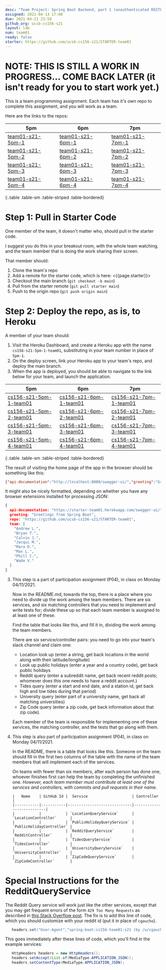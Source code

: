 ```yaml
---
desc: "Team Project: Spring Boot Backend, part 1 (unauthenticated RESTFul APIs)"
assigned: 2021-04-13 17:00
due: 2021-04-21 23:59
github_org: ucsb-cs156-s21
layout: lab
num: team01
ready: false
starter: https://github.com/ucsb-cs156-s21/STARTER-team01
---
```



# NOTE: THIS IS STILL A WORK IN PROGRESS... COME BACK LATER (it isn't ready for you to start work yet.)

This is a team programming assignment.  Each team has it's own repo to complete this assignment, and
you will work as a team.

Here are the links to the repos:

| 5pm | 6pm | 7pm|
|-----|-----|----|
|[team01-s21-5pm-1](https://github.com/ucsb-cs156-s21/team01-s21-5pm-1)|[team01-s21-6pm-1](https://github.com/ucsb-cs156-s21/team01-s21-6pm-1)|[team01-s21-7pm-1](https://github.com/ucsb-cs156-s21/team01-s21-7pm-1)|
|[team01-s21-5pm-2](https://github.com/ucsb-cs156-s21/team01-s21-5pm-2)|[team01-s21-6pm-2](https://github.com/ucsb-cs156-s21/team01-s21-6pm-2)|[team01-s21-7pm-2](https://github.com/ucsb-cs156-s21/team01-s21-7pm-2)|
|[team01-s21-5pm-3](https://github.com/ucsb-cs156-s21/team01-s21-5pm-3)|[team01-s21-6pm-3](https://github.com/ucsb-cs156-s21/team01-s21-6pm-3)|[team01-s21-7pm-3](https://github.com/ucsb-cs156-s21/team01-s21-7pm-3)|
|[team01-s21-5pm-4](https://github.com/ucsb-cs156-s21/team01-s21-5pm-4)|[team01-s21-6pm-4](https://github.com/ucsb-cs156-s21/team01-s21-6pm-4)|[team01-s21-7pm-4](https://github.com/ucsb-cs156-s21/team01-s21-7pm-4)|
{:.table .table-sm .table-striped .table-bordered}

# Step 1: Pull in Starter Code

One member of the team, it doesn't matter who, should pull in the starter code.

I suggest you do this in your breakout room, with the whole team watching, and the team member that is doing the work
sharing their screen.

That member should:
1. Clone the team's repo
2. Add a remote for the starter code, which is here: <{{page.starter}}>
3. Checkout the main branch (`git checkout -b main`)
4. Pull from the starter remote (`git pull starter main`)
5. Push to the origin repo (`git push origin main`)

# Step 2: Deploy the repo, as is, to Heroku

A member of your team should:

1. Visit the Heroku Dashboard, and create a Heroku app with the name `cs156-s21-5pm-1-team01`, substituting in your team number in place of `5pm-1`.
2. On the deploy screen, link your Heroku app to your team's repo, and deploy the main branch.
3. When the app is deployed, you should be able to navigate to the link below for your team, and launch the application.

| 5pm | 6pm | 7pm|
|-----|-----|----|
|[cs156-s21-5pm-1-team01](https://cs156-s21-5pm-1-team01.herokuapp.com)|[cs156-s21-6pm-1-team01](https://cs156-s21-6pm-1-team01.herokuapp.com)|[cs156-s21-7pm-1-team01](https://cs156-s21-7pm-1-team01.herokuapp.com)|
|[cs156-s21-5pm-2-team01](https://cs156-s21-5pm-2-team01.herokuapp.com)|[cs156-s21-6pm-2-team01](https://cs156-s21-6pm-2-team01.herokuapp.com)|[cs156-s21-7pm-2-team01](https://cs156-s21-7pm-2-team01.herokuapp.com)|
|[cs156-s21-5pm-3-team01](https://cs156-s21-5pm-3-team01.herokuapp.com)|[cs156-s21-6pm-3-team01](https://cs156-s21-6pm-3-team01.herokuapp.com)|[cs156-s21-7pm-3-team01](https://cs156-s21-7pm-3-team01.herokuapp.com)|
|[cs156-s21-5pm-4-team01](https://cs156-s21-5pm-4-team01.herokuapp.com)|[cs156-s21-6pm-4-team01](https://cs156-s21-6pm-4-team01.herokuapp.com)|[cs156-s21-7pm-4-team01](https://cs156-s21-7pm-4-team01.herokuapp.com)|
{:.table .table-sm .table-striped .table-bordered}

The result of visiting the home page of the app in the browser should be something like this:
   
```json
{"api-documentation":"http://localhost:8080/swagger-ui/","greeting":"Greetings from Spring Boot","repo":"https://github.com/ucsb-cs156-s21/STARTER-team01","team":["Andrew L.","Bryan T.","Calvin J.","Jacqui M.","Mara D.","Max L.","Phill C.","Wade V."]}
```
   
It might also be nicely formatted, depending on whether you have any browser extensions installed for processing JSON:
```json
{
  api-documentation: "https://starter-team01.herokuapp.com/swagger-ui/",
  greeting: "Greetings from Spring Boot",
  repo: "https://github.com/ucsb-cs156-s21/STARTER-team01",
  team: [
    "Andrew L.",
    "Bryan T.",
    "Calvin J.",
    "Jacqui M.",
    "Mara D.",
    "Max L.",
    "Phill C.",
    "Wade V."
  ]
}
```

3. This step is a part of participation assignment (P04), in class on Monday 04/11/2021. 

   Now in the README.md, towards the top, there is a place where you need to divide up the work among the team 
   members.  There are six services, and six matching controllers that you need to implement and write tests
   for; divide these up so that each team member is assigned to at least one of these.
   
   Find the table that looks like this, and fill it in, dividing the work among the team members.
   
   There are six service/controller pairs: you need to go into your team's slack channel and claim one:
   
   * Location look up (enter a string, get back locations in the world along with their latitude/longitude)
   * Look up public holidays (enter a year and a country code), get back public holidays
   * Reddit query (enter a subreddit name, get back recent reddit posts; whomever does this one needs to have 
     a reddit account.)
   * Tides query (enter a start and end date, and a station id, get back high and low tides during that period)
   * University query (enter part of a university name, get back all matching universities)
   * Zip Code query (enter a zip code, get back information about that zip code).
   
   Each member of the team is responsible for implementing one of these services, the matching controller, and
   the tests that go along with them.
   
4. This step is also part of participation assignment (P04), in class on Monday 04/11/2021. 

   In the README, there is a table that looks like this.  Someone on the team should fill in the first two columns 
   of the table with the name of the team members that will implement each of the services.  
   
   On teams with fewer than six members, after each person has done one, whoever finishes first can help the
   team by completing the unfinished one.  *However, each team member must contribute at least one of the services*
   *and controllers, with commits and pull requests in their name.*


   ```
   |   Name    | GitHub Id |  Service                    | Controller                |
   |-----------|-----------|-----------------------------|---------------------------| 
   |           |           | `LocationQueryService`      | `LocationController`      |   
   |           |           | `PublicHolidayQueryService` | `PublicHolidayController` |   
   |           |           | `RedditQueryService`        | `RedditController`        |   
   |           |           | `TidesQueryService`         | `TidesController`         |   
   |           |           | `UniversityQueryService`    | `UniversityController`    |
   |           |           | `ZipCodeQueryService`       | `ZipCodeController`       |
   ```
   
   
   
 
 
 # Special Instructions for the RedditQueryService
 
The Reddit Query service will work just like the other services, except that you may get frequent errors 
of the form `429 Too Many Requests` as described in [this Stack Overflow post](https://stackoverflow.com/questions/30992791/http-429-too-many-requests-when-accessing-a-reddit-json-page-only-once-using-ja).   The fix is to add this line of code,
which you should customize with your reddit id (put it in place of `cgaucho`).

```java
   headers.set("User-Agent","spring-boot:cs156-team01:s21 (by /u/cgaucho)")
```

This goes immediately after these lines of code, which you'll find in the example services:

```java
   HttpHeaders headers = new HttpHeaders();
   headers.setAccept(List.of(MediaType.APPLICATION_JSON));
   headers.setContentType(MediaType.APPLICATION_JSON);
```



